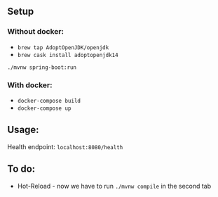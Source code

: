 ## Setup
### Without docker:
* `brew tap AdoptOpenJDK/openjdk`
* `brew cask install adoptopenjdk14`

`./mvnw spring-boot:run`

### With docker:
* `docker-compose build`
* `docker-compose up`

## Usage:
Health endpoint: `localhost:8080/health`

## To do:
* Hot-Reload - now we have to run `./mvnw compile` in the second tab
